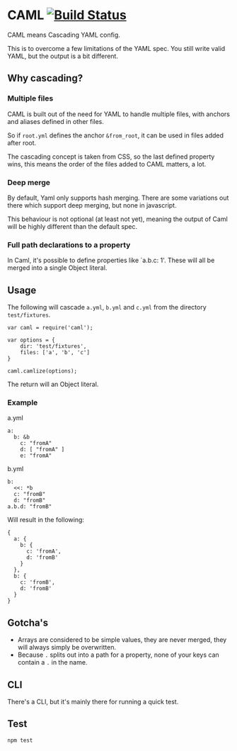 # CAML [![Build Status](https://travis-ci.org/kevin-smets/caml.svg?branch=master)](https://travis-ci.org/kevin-smets/caml)

CAML means Cascading YAML config.

This is to overcome a few limitations of the YAML spec. You still write valid YAML, but the output is a bit different.

## Why cascading?

### Multiple files

CAML is built out of the need for YAML to handle multiple files, with anchors and aliases defined in other files.

So if `root.yml` defines the anchor `&from_root`, it can be used in files added after root.

The cascading concept is taken from CSS, so the last defined property wins, this means the order of the files added to CAML matters, a lot. 

### Deep merge

By default, Yaml only supports hash merging. There are some variations out there which support deep merging, but none in javascript.

This behaviour is not optional (at least not yet), meaning the output of Caml will be highly different than the default spec.

### Full path declarations to a property

In Caml, it's possible to define properties like `a.b.c: 1'. These will all be merged into a single Object literal.

## Usage

The following will cascade `a.yml`, `b.yml` and `c.yml` from the directory `test/fixtures`.

```
var caml = require('caml');

var options = {
    dir: 'test/fixtures',
    files: ['a', 'b', 'c']
}

caml.camlize(options);
```

The return will an Object literal.

### Example

a.yml

```
a:
  b: &b
    c: "fromA"
    d: [ "fromA" ]
    e: "fromA"
```

b.yml

```
b:
  <<: *b
  c: "fromB"
  d: "fromB"
a.b.d: "fromB"
```

Will result in the following:

```
{ 
  a: { 
    b: { 
      c: 'fromA',
      d: 'fromB' 
    } 
  },
  b: { 
    c: 'fromB', 
    d: 'fromB' 
  } 
}
```

## Gotcha's

- Arrays are considered to be simple values, they are never merged, they will always simply be overwritten.
- Because `.` splits out into a path for a property, none of your keys can contain a `.` in the name.

## CLI

There's a CLI, but it's mainly there for running a quick test.

## Test

```
npm test
```
